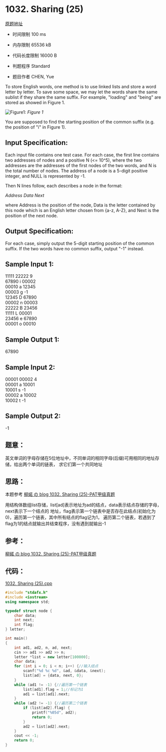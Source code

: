 # 1032. Sharing (25)
[原题地址](https://www.patest.cn/contests/pat-a-practise/1032)
* 时间限制 100 ms

* 内存限制 65536 kB

* 代码长度限制 16000 B

* 判题程序 Standard 

* 题目作者 CHEN, Yue



To store English words, one method is to use linked lists and store a word letter by letter. 
To save some space, we may let the words share the same sublist if they share the same suffix. 
For example, "loading" and "being" are stored as showed in Figure 1.

![Figure1:](http://nos.patest.cn/1w_m16pjsommxz.jpg)
*Figure 1*

You are supposed to find the starting position of the common suffix (e.g. the position of "i" 
in Figure 1).




## Input Specification: 

Each input file contains one test case. For each case, the first line contains two addresses of 
nodes and a positive N (<= 10^5), where the two addresses are the addresses of the first nodes of 
the two words, and N is the total number of nodes. The address of a node is a 5-digit positive 
integer, and NULL is represented by -1.

Then N lines follow, each describes a node in the format:

*Address Data Next*

where Address is the position of the node, Data is the letter contained by this node which is an 
English letter chosen from {a-z, A-Z}, and Next is the position of the next node.




## Output Specification: 

For each case, simply output the 5-digit starting position of the common suffix. If the two words 
have no common suffix, output "-1" instead. 




## Sample Input 1:

11111 22222 9  
67890 i 00002  
00010 a 12345  
00003 g -1  
12345 D 67890  
00002 n 00003  
22222 B 23456  
11111 L 00001  
23456 e 67890  
00001 o 00010  

## Sample Output 1:  

67890  

## Sample Input 2:  

00001 00002 4  
00001 a 10001  
10001 s -1  
00002 a 10002  
10002 t -1  

## Sample Output 2:

-1  



## 题意：

英文单词的字母存储在5位地址中，不同单词的相同字母(后缀)可用相同的地址存储，给出两个单词的链表，
求它们第一个共同地址

## 思路：

本题参考 [柳婼 の blog 1032. Sharing (25)-PAT甲级真题](https://www.liuchuo.net/archives/2113)

用结构体数组list存储，list[ad]表示地址为ad的结点，data表示结点存储的字母，next表示下一个结点的
地址，flag表示第一个链表中是否存在此结点(初始化为0)，遍历第一个链表，其中所有结点的flag记为1，
遍历第二个链表，若遇到了flag为1的结点就输出并结束程序，没有遇到就输出-1


## 参考：

[柳婼 の blog 1032. Sharing (25)-PAT甲级真题](https://www.liuchuo.net/archives/2113)

## 代码：

[1032. Sharing (25).cpp ](https://github.com/jerrykcode/PAT-Advanced-Level-Practise/blob/master/PAT%20Advanced%20Level%20Practice/1032.%20Sharing%20(25)/1032.%20Sharing%20(25)_2.cpp)

```cpp
#include "stdafx.h"
#include <iostream>
using namespace std;

typedef struct node {
	char data;
	int next;
	int flag;
} letter;

int main()
{
	int ad1, ad2, n, ad, next;
	cin >> ad1 >> ad2 >> n;
	letter *list = new letter[100000];
	char data;
	for (int i = 0; i < n; i++) {//输入结点
		scanf("%d %c %d", &ad, &data, &next);
		list[ad] = {data, next, 0};
	}
	while (ad1 != -1) {//遍历第一个链表
		list[ad1].flag = 1;//标记为1
		ad1 = list[ad1].next;
	}
	while (ad2 != -1) {//遍历第二个链表
		if (list[ad2].flag) {
			printf("%05d", ad2);
			return 0;
		}
		ad2 = list[ad2].next;
	}
	cout << -1;
    return 0;
}
```